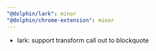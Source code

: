 ```yaml
---
"@dolphin/lark": minor
"@dolphin/chrome-extension": minor
---
```


- lark: support transform call out to blockquote
